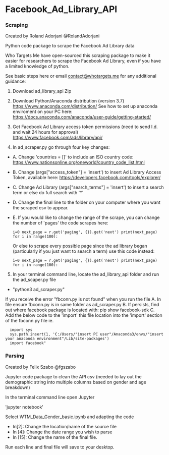 # Facebook_Ad_Library_API

### Scraping

Created by Roland Adorjani @RolandAdorjani

Python code package to scrape the Facebook Ad Library data

Who Targets Me have open-sourced this scraping package to make it easier for researchers to scrape the Facebook Ad Library, even if you have a limited knowledge of python.

See basic steps here or email contact@whotargets.me for any additional guidance:

1. Download ad_library_api Zip

2. Download Python/Anaconda distribution (version 3.7)
https://www.anaconda.com/distribution/
See how to set up anaconda enviroment on your PC here: https://docs.anaconda.com/anaconda/user-guide/getting-started/

3. Get Facebook Ad Library access token permissions (need to send I.d. and wait 24 hours for approval)
https://www.facebook.com/ads/library/api/

  
4. In ad_scraper.py go through four key changes:
- A. Change 'countries = []' to include an ISO country code: https://www.nationsonline.org/oneworld/country_code_list.html
- B. Change (args["access_token"] = 'insert') to insert Ad Library Access Token, available here:  https://developers.facebook.com/tools/explorer/
- C. Change Ad Library (args["search_terms"] = 'insert') to insert a search term or else do full search with '*'
- D. Change the final line to the folder on your computer where you want the scraped csv to appear.
- E. If you would like to change the range of the scrape, you can change the number of 'pages' the code scrapes here:

     `i=0
        next_page = r.get('paging', {}).get('next')
        print(next_page)
        for i in range(100):`

  Or else to scrape every possible page since the ad library began (particularly if you just want to search a term) use this code instead:
  
   `i=0
      next_page = r.get('paging', {}).get('next')
      print(next_page)
      for i in range(100):`


5. In your terminal command line, locate the ad_library_api folder and run the ad_scaper.py file
- "python3 ad_scraper.py"

 If you receive the error "fbconn.py is not found" when you run the file 
    A. In file ensure fbconn.py is in same folder as ad_scraper.py
    B. If persists, find out where facebook package is located with: pip show facebook-sdk
    C. Add the below code to the 'import' this file location into the 'import' section of the fbconn.py file
    ie.
      
      
      import sys
      sys.path.insert(1, 'C:/Users/"insert PC user"/Anaconda3/envs/"insert your anaconda environment"/Lib/site-packages')
      import facebook"

### Parsing

Created by Felix Szabo @fgszabo


Jupyter code package to clean the API csv (needed to lay out the demographic string into multiple columns based on gender and age breakdown)

In the terminal command line open Jupyter

'jupyter notebook'

Select WTM_Data_Gender_basic.ipynb and adapting the code
-  In[2]: Change the location/name of the source file
- In [4]: Change the date range you wish to parse
- In [15]: Change the name of the final file.

Run each line and final file will save to your desktop.


